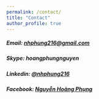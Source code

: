 ```yaml
---
permalink: /contact/
title: "Contact"
author_profile: true
---
```

##### Email: nhphung216@gmail.com
##### Skype: hoangphungnguyen
##### Linkedin: [@nhphung216](https://www.linkedin.com/in/nhphung216/)
##### Facebook: [Nguyễn Hoàng Phụng](https://www.facebook.com/nhphung216)
